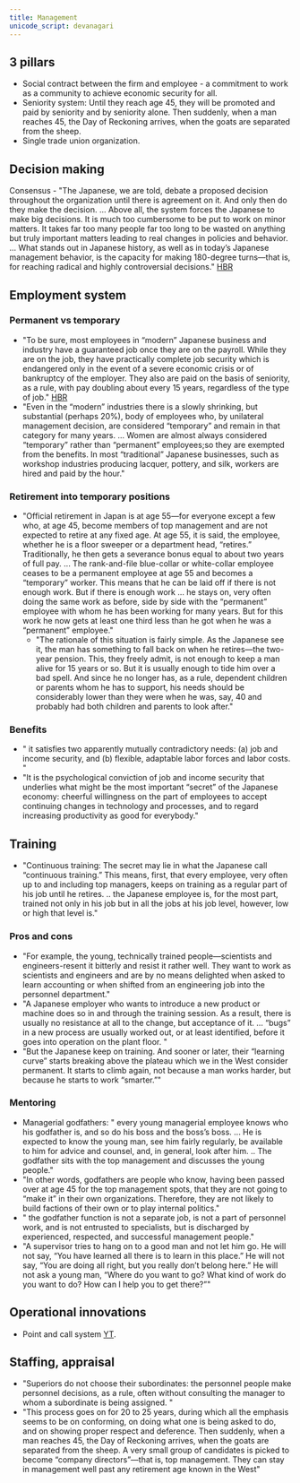 ```yaml
---
title: Management
unicode_script: devanagari
---
```


## 3 pillars
- Social contract between the firm and employee - a commitment to work as a community to achieve economic security for all.
- Seniority system: Until they reach age 45, they will be promoted and paid by seniority and by seniority alone. Then suddenly, when a man reaches 45, the Day of Reckoning arrives, when the goats are separated from the sheep.
- Single trade union organization.

## Decision making
Consensus - "The Japanese, we are told, debate a proposed decision throughout the organization until there is agreement on it. And only then do they make the decision. ... Above all, the system forces the Japanese to make big decisions. It is much too cumbersome to be put to work on minor matters. It takes far too many people far too long to be wasted on anything but truly important matters leading to real changes in policies and behavior. ... What stands out in Japanese history, as well as in today’s Japanese management behavior, is the capacity for making 180-degree turns—that is, for reaching radical and highly controversial decisions." [HBR](https://hbr.org/1971/03/what-we-can-learn-from-japanese-management)

## Employment system
### Permanent vs temporary
- "To be sure, most employees in “modern” Japanese business and industry have a guaranteed job once they are on the payroll. While they are on the job, they have practically complete job security which is endangered only in the event of a severe economic crisis or of bankruptcy of the employer. They also are paid on the basis of seniority, as a rule, with pay doubling about every 15 years, regardless of the type of job." [HBR](https://hbr.org/1971/03/what-we-can-learn-from-japanese-management)
- "Even in the “modern” industries there is a slowly shrinking, but substantial (perhaps 20%), body of employees who, by unilateral management decision, are considered “temporary” and remain in that category for many years. ... Women are almost always considered “temporary” rather than “permanent” employees;so they are exempted from the benefits. In most “traditional” Japanese businesses, such as workshop industries producing lacquer, pottery, and silk, workers are hired and paid by the hour."

### Retirement into temporary positions
- "Official retirement in Japan is at age 55—for everyone except a few who, at age 45, become members of top management and are not expected to retire at any fixed age. At age 55, it is said, the employee, whether he is a floor sweeper or a department head, “retires.” Traditionally, he then gets a severance bonus equal to about two years of full pay. ... The rank-and-file blue-collar or white-collar employee ceases to be a permanent employee at age 55 and becomes a “temporary” worker. This means that he can be laid off if there is not enough work. But if there is enough work ... he stays on, very often doing the same work as before, side by side with the “permanent” employee with whom he has been working for many years. But for this work he now gets at least one third less than he got when he was a “permanent” employee."
    - "The rationale of this situation is fairly simple. As the Japanese see it, the man has something to fall back on when he retires—the two-year pension. This, they freely admit, is not enough to keep a man alive for 15 years or so. But it is usually enough to tide him over a bad spell. And since he no longer has, as a rule, dependent children or parents whom he has to support, his needs should be considerably lower than they were when he was, say, 40 and probably had both children and parents to look after."

### Benefits
- " it satisfies two apparently mutually contradictory needs: (a) job and income security, and (b) flexible, adaptable labor forces and labor costs. "
- "It is the psychological conviction of job and income security that underlies what might be the most important “secret” of the Japanese economy: cheerful willingness on the part of employees to accept continuing changes in technology and processes, and to regard increasing productivity as good for everybody."

## Training
- "Continuous training: The secret may lie in what the Japanese call “continuous training.” This means, first, that every employee, very often up to and including top managers, keeps on training as a regular part of his job until he retires. .. the Japanese employee is, for the most part, trained not only in his job but in all the jobs at his job level, however, low or high that level is."

### Pros and cons
- "For example, the young, technically trained people—scientists and engineers-resent it bitterly and resist it rather well. They want to work as scientists and engineers and are by no means delighted when asked to learn accounting or when shifted from an engineering job into the personnel department."
- "A Japanese employer who wants to introduce a new product or machine does so in and through the training session. As a result, there is usually no resistance at all to the change, but acceptance of it. ... “bugs” in a new process are usually worked out, or at least identified, before it goes into operation on the plant floor. "
- "But the Japanese keep on training. And sooner or later, their “learning curve” starts breaking above the plateau which we in the West consider permanent. It starts to climb again, not because a man works harder, but because he starts to work “smarter.”"

### Mentoring
- Managerial godfathers: " every young managerial employee knows who his godfather is, and so do his boss and the boss’s boss. ... He is expected to know the young man, see him fairly regularly, be available to him for advice and counsel, and, in general, look after him. .. The godfather sits with the top management and discusses the young people."
- "In other words, godfathers are people who know, having been passed over at age 45 for the top management spots, that they are not going to “make it” in their own organizations. Therefore, they are not likely to build factions of their own or to play internal politics."
- " the godfather function is not a separate job, is not a part of personnel work, and is not entrusted to specialists, but is discharged by experienced, respected, and successful management people."
- "A supervisor tries to hang on to a good man and not let him go. He will not say, “You have learned all there is to learn in this place.” He will not say, “You are doing all right, but you really don’t belong here.” He will not ask a young man, “Where do you want to go? What kind of work do you want to do? How can I help you to get there?”"

## Operational innovations
- Point and call system [YT](https://www.youtube.com/watch?v=9LmdUz3rOQU).

## Staffing, appraisal
- "Superiors do not choose their subordinates: the personnel people make personnel decisions, as a rule, often without consulting the manager to whom a subordinate is being assigned. "
- "This process goes on for 20 to 25 years, during which all the emphasis seems to be on conforming, on doing what one is being asked to do, and on showing proper respect and deference. Then suddenly, when a man reaches 45, the Day of Reckoning arrives, when the goats are separated from the sheep. A very small group of candidates is picked to become “company directors”—that is, top management. They can stay in management well past any retirement age known in the West"


